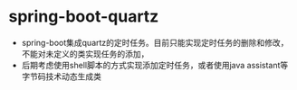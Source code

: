# spring-boot-quartz

- spring-boot集成quartz的定时任务。目前只能实现定时任务的删除和修改，不能对未定义的类实现任务的添加，
- 后期考虑使用shell脚本的方式实现添加定时任务，或者使用java assistant等字节码技术动态生成类


